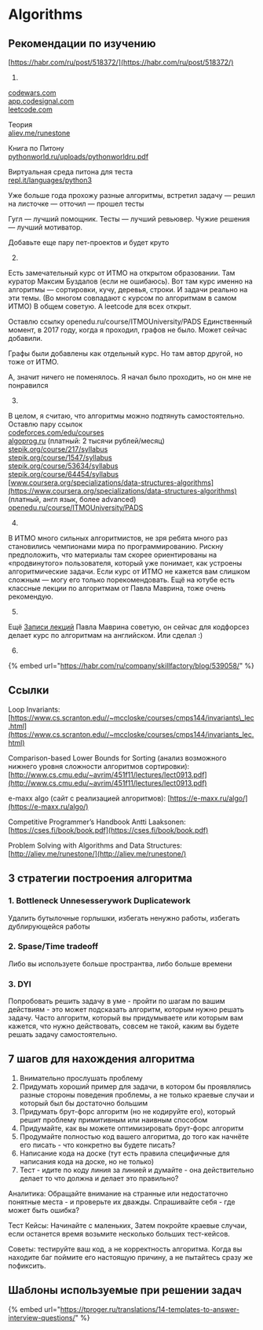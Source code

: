 # Algorithms

## Рекомендации по изучению

[https://habr.com/ru/post/518372/](https://habr.com/ru/post/518372/)

1.

 [codewars.com](https://codewars.com/)  
[app.codesignal.com](https://app.codesignal.com/)  
[leetcode.com](https://leetcode.com/)  
  
Теория  
[aliev.me/runestone](http://aliev.me/runestone/)  
  
Книга по Питону  
[pythonworld.ru/uploads/pythonworldru.pdf](https://pythonworld.ru/uploads/pythonworldru.pdf)  
  
Виртуальная среда питона для теста  
[repl.it/languages/python3](https://repl.it/languages/python3)  
  
Уже больше года прохожу разные алгоритмы, встретил задачу — решил на листочке — отточил — прошел тесты  
  
Гугл — лучший помощник. Тесты — лучший ревьювер. Чужие решения — лучший мотиватор.  
  
Добавьте еще пару пет-проектов и будет круто

2.

Есть замечательный курс от ИТМО на открытом образовании. Там куратор Максим Буздалов \(если не ошибаюсь\). Вот там курс именно на алгоритмы — сортировки, кучу, деревья, строки. И задачи реально на эти темы. \(Во многом совпадают с курсом по алгоритмам в самом ИТМО\) В общем советую. А leetcode для всех открыт.

Оставлю ссылку openedu.ru/course/ITMOUniversity/PADS Единственный момент, в 2017 году, когда я проходил, графов не было. Может сейчас добавили.

Графы были добавлены как отдельный курс. Но там автор другой, но тоже от ИТМО.

А, значит ничего не поменялось. Я начал было проходить, но он мне не понравился

3.

 В целом, я считаю, что алгоритмы можно подтянуть самостоятельно.  
Оставлю пару ссылок  
[codeforces.com/edu/courses](https://codeforces.com/edu/courses)  
[algoprog.ru](http://algoprog.ru/) \(платный: 2 тысячи рублей/месяц\)  
[stepik.org/course/217/syllabus](https://stepik.org/course/217/syllabus)  
[stepik.org/course/1547/syllabus](https://stepik.org/course/1547/syllabus)  
[stepik.org/course/53634/syllabus](https://stepik.org/course/53634/syllabus)  
[stepik.org/course/64454/syllabus](https://stepik.org/course/64454/syllabus)  
[www.coursera.org/specializations/data-structures-algorithms](https://www.coursera.org/specializations/data-structures-algorithms) \(платный, англ язык, более advanced\)  
[openedu.ru/course/ITMOUniversity/PADS](https://openedu.ru/course/ITMOUniversity/PADS/)

4. 

В ИТМО много сильных алгоритмистов, не зря ребята много раз становились чемпионами мира по программированию. Рискну предположить, что материалы там скорее ориентированы на «продвинутого» пользователя, который уже понимает, как устроены алгоритмические задачи. Если курс от ИТМО не кажется вам слишком сложным — могу его только порекомендовать. Ещё на ютубе есть классные лекции по алгоритмам от Павла Маврина, тоже очень рекомендую.

5.

 Ещё [Записи лекций](https://vk.com/mavrinlectures) Павла Маврина советую, он сейчас для кодфорсез делает курс по алгоритмам на английском. Или сделал :\)

6.

{% embed url="https://habr.com/ru/company/skillfactory/blog/539058/" %}



## Ссылки

Loop Invariants: [https://www.cs.scranton.edu//~mccloske/courses/cmps144/invariants\_lec.html](https://www.cs.scranton.edu//~mccloske/courses/cmps144/invariants_lec.html)

Comparison-based Lower Bounds for Sorting \(анализ возможного нижнего уровня сложности алгоритмов сортировки\): [http://www.cs.cmu.edu/~avrim/451f11/lectures/lect0913.pdf](http://www.cs.cmu.edu/~avrim/451f11/lectures/lect0913.pdf)

e-maxx algo \(сайт с реализацией алгоритмов\): [https://e-maxx.ru/algo/](https://e-maxx.ru/algo/)

Competitive Programmer’s Handbook Antti Laaksonen: [https://cses.fi/book/book.pdf](https://cses.fi/book/book.pdf)

Problem Solving with Algorithms and Data Structures: [http://aliev.me/runestone/](http://aliev.me/runestone/)

## 3 стратегии построения алгоритма

### 1. Bottleneck Unnesesserywork Duplicatework

Удалить бутылочные горлышки, избегать ненужно работы, избегать дублирующейся работы

### 2. Spase/Time tradeoff

Либо вы используете больше пространтва, либо больше времени

### 3. DYI

Попробовать решить задачу в уме - пройти по шагам по вашим действиям - это может подсказать алгоритм, которым нужно решать задачу. Часто алгоритм, который вы придумываете или которым вам кажется, что нужно действовать, совсем не такой, каким вы будете решать задачу самостоятельно.

## 7 шагов для нахождения алгоритма

1. Внимательно прослушать проблему
2. Придумать хороший пример для задачи, в котором бы проявлялись разные стороны поведения проблемы, а не только краевые случаи и который был бы достаточно большим
3. Придумать брут-форс алгоритм \(но не кодируйте его\), который решит проблему примитивным или наивным способом
4. Придумайте, как вы можете оптимизировать брут-форс алгоритм
5. Продумайте полностью код вашего алгоритма, до того как начнёте его писать - что конкретно вы будете писать?
6. Написание кода на доске \(тут есть правила специфичные для написания кода на доске, но не только\)
7. Тест - идите по коду линия за линией и думайте - она действительно делает то что должна и делает это правильно?

Аналитика: Обращайте внимание на странные или недостаточно понятные места - и проверьте их дважды. Спрашивайте себя - где может быть ошибка?

Тест Кейсы: Начинайте с маленьких, Затем покройте краевые случаи, если останется время возьмите несколько больших тест-кейсов.

Советы: тестируйте ваш код, а не корректность алгоритма. Когда вы находите баг поймите его настоящую причину, а не пытайтесь сразу же пофиксить.

## Шаблоны используемые при решении задач

{% embed url="https://tproger.ru/translations/14-templates-to-answer-interview-questions/" %}



